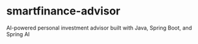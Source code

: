 # smartfinance-advisor
AI-powered personal investment advisor built with Java, Spring Boot, and Spring AI
